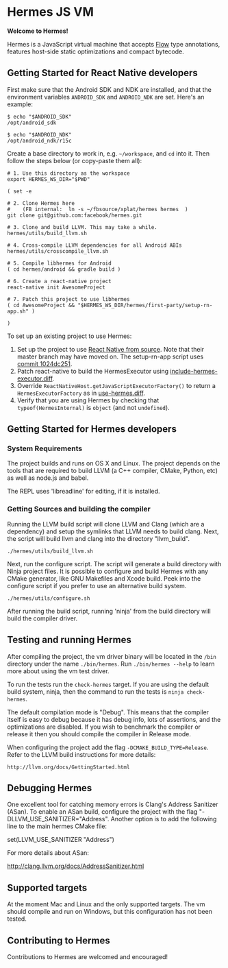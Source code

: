# Hermes JS VM

**Welcome to Hermes!**

Hermes is a JavaScript virtual machine that accepts [Flow](https://flowtype.org)
type annotations, features host-side static optimizations and compact bytecode.

## Getting Started for React Native developers

First make sure that the Android SDK and NDK are installed, and that the
environment variables `ANDROID_SDK` and `ANDROID_NDK` are set. Here's an
example:

```
$ echo "$ANDROID_SDK"
/opt/android_sdk

$ echo "$ANDROID_NDK"
/opt/android_ndk/r15c
```

Create a base directory to work in, e.g. `~/workspace`, and `cd` into it. Then
follow the steps below (or copy-paste them all):

```
# 1. Use this directory as the workspace
export HERMES_WS_DIR="$PWD"

( set -e

# 2. Clone Hermes here
#    (FB internal:  ln -s ~/fbsource/xplat/hermes hermes  )
git clone git@github.com:facebook/hermes.git

# 3. Clone and build LLVM. This may take a while.
hermes/utils/build_llvm.sh

# 4. Cross-compile LLVM dependencies for all Android ABIs
hermes/utils/crosscompile_llvm.sh

# 5. Compile libhermes for Android
( cd hermes/android && gradle build )

# 6. Create a react-native project
react-native init AwesomeProject

# 7. Patch this project to use libhermes
( cd AwesomeProject && "$HERMES_WS_DIR/hermes/first-party/setup-rn-app.sh" )

)
```

To set up an existing project to use Hermes:

1. Set up the project to use [React Native from source](https://facebook.github.io/react-native/docs/building-from-source).
   Note that their master branch may have moved on. The setup-rn-app script
   uses [commit
   1024dc251](https://github.com/facebook/react-native/commit/1024dc251e1f4777052b7c41807ea314672bb13a).
2. Patch react-native to build the HermesExecutor using
   [include-hermes-executor.diff](first-party/patches/include-hermes-executor.diff).
3. Override `ReactNativeHost.getJavaScriptExecutorFactory()` to return a
   `HermesExecutorFactory` as in
   [use-hermes.diff](first-party/patches/use-hermes.diff).
4. Verify that you are using Hermes by checking that `typeof(HermesInternal)`
   is `object` (and not `undefined`).


## Getting Started for Hermes developers

### System Requirements

The project builds and runs on OS X and Linux. The project depends on the tools
that are required to build LLVM (a C++ compiler, CMake, Python, etc) as well as
node.js and babel.

The REPL uses 'libreadline' for editing, if it is installed.

### Getting Sources and building the compiler

Running the LLVM build script will clone LLVM and Clang (which are a dependency)
and setup the symlinks that LLVM needs to build clang. Next, the script will
build llvm and clang into the directory "llvm_build".

    ./hermes/utils/build_llvm.sh

Next, run the configure script. The script will generate a build directory with
Ninja project files. It is possible to configure and build Hermes with any CMake
generator, like GNU Makefiles and Xcode build. Peek into the configure script
if you prefer to use an alternative build system.

    ./hermes/utils/configure.sh

After running the build script, running 'ninja' from the build directory will
build the compiler driver.

## Testing and running Hermes

After compiling the project, the vm driver binary will be located in the `/bin`
directory under the name `./bin/hermes`.  Run `./bin/hermes --help` to learn
more about using the vm test driver.

To run the tests run the `check-hermes` target. If you are using the default
build system, ninja, then the command to run the tests is `ninja check-hermes`.

The default compilation mode is "Debug". This means that the compiler itself is
easy to debug because it has debug info, lots of assertions, and the
optimizations are disabled. If you wish to benchmark the compiler or release it
then you should compile the compiler in Release mode.

When configuring the project add the flag `-DCMAKE_BUILD_TYPE=Release`. Refer to
the LLVM build instructions for more details:

    http://llvm.org/docs/GettingStarted.html

## Debugging Hermes

One excellent tool for catching memory errors is Clang's Address Sanitizer
(ASan). To enable an ASan build, configure the project with the flag
"-DLLVM_USE_SANITIZER="Address". Another option is to add the following line to
the main hermes CMake file:

  set(LLVM_USE_SANITIZER "Address")

For more details about ASan:

  http://clang.llvm.org/docs/AddressSanitizer.html

## Supported targets

At the moment Mac and Linux and the only supported targets. The vm
should compile and run on Windows, but this configuration has not been tested.

## Contributing to Hermes

Contributions to Hermes are welcomed and encouraged!
